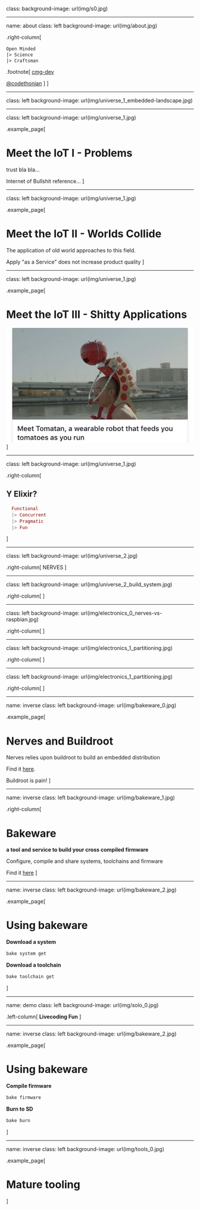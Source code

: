 ﻿class:
background-image: url(img/s0.jpg)

---
name: about
class: left
background-image: url(img/about.jpg)

.right-column[

```
Open Minded
|> Science
|> Craftsman
```

.footnote[
<i class="fa fa-github-square fa-2x"></i> [cmg-dev](https://github.com/cmg-dev)

<i class="fa fa-twitter-square fa-2x"></i> [@codethonian](https://twitter.com/codethonian)
]
]

---
class: left
background-image: url(img/universe_1_embedded-landscape.jpg)

---
class: left
background-image: url(img/universe_1.jpg)

.example_page[
# Meet the IoT I - Problems

trust bla bla...

Internet of Bullshit reference...
]

---
class: left
background-image: url(img/universe_1.jpg)

.example_page[
# Meet the IoT II - Worlds Collide

The application of old world approaches to this field.

Apply "as a Service" does not increase product quality
]

---
class: left
background-image: url(img/universe_1.jpg)

.example_page[
# Meet the IoT III - Shitty Applications

![bullshit1](img/bullshit1.jpg)
]

---
class: left
background-image: url(img/universe_1.jpg)

.right-column[
## Y Elixir?

```elixir
  Functional
  |> Concurrent
  |> Pragmatic
  |> Fun
```
]

---
class: left
background-image: url(img/universe_2.jpg)

.right-column[
NERVES
]

---
class: left
background-image: url(img/universe_2_build_system.jpg)

.right-column[
]

---
class: left
background-image: url(img/electronics_0_nerves-vs-raspbian.jpg)

.right-column[
]

---
class: left
background-image: url(img/electronics_1_partitioning.jpg)

.right-column[
]

---
class: left
background-image: url(img/electronics_1_partitioning.jpg)

.right-column[
]

---
name: inverse
class: left
background-image: url(img/bakeware_0.jpg)

.example_page[

# Nerves and Buildroot

Nerves relies upon buildroot to build an embedded distribution

Find it [here](www.buildroot.org).

Buildroot is pain!
]

---
name: inverse
class: left
background-image: url(img/bakeware_1.jpg)

.right-column[
# Bakeware

**a tool and service to build your cross compiled firmware**

Configure, compile and share systems,
toolchains and firmware

Find it [here](http://www.bakeware.io/)
]

---
name: inverse
class: left
background-image: url(img/bakeware_2.jpg)

.example_page[
# Using bakeware

**Download a system**
```elixir
bake system get
```

**Download a toolchain**
```elixir
bake toolchain get
```
]

---
name: demo
class: left
background-image: url(img/solo_0.jpg)

.left-column[
**Livecoding Fun**
]

---
name: inverse
class: left
background-image: url(img/bakeware_2.jpg)

.example_page[
# Using bakeware

**Compile firmware**
```elixir
bake firmware
```

**Burn to SD**
```elixir
bake burn
```
]

---
name: inverse
class: left
background-image: url(img/tools_0.jpg)

.example_page[
# Mature tooling
]
